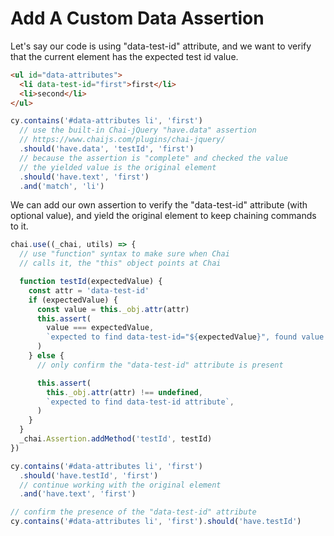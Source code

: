 # Add A Custom Data Assertion

Let's say our code is using "data-test-id" attribute, and we want to verify that the current element has the expected test id value.

<!-- fiddle Check data test id -->

```html
<ul id="data-attributes">
  <li data-test-id="first">first</li>
  <li>second</li>
</ul>
```

```js
cy.contains('#data-attributes li', 'first')
  // use the built-in Chai-jQuery "have.data" assertion
  // https://www.chaijs.com/plugins/chai-jquery/
  .should('have.data', 'testId', 'first')
  // because the assertion is "complete" and checked the value
  // the yielded value is the original element
  .should('have.text', 'first')
  .and('match', 'li')
```

We can add our own assertion to verify the "data-test-id" attribute (with optional value), and yield the original element to keep chaining commands to it.

```js
chai.use((_chai, utils) => {
  // use "function" syntax to make sure when Chai
  // calls it, the "this" object points at Chai

  function testId(expectedValue) {
    const attr = 'data-test-id'
    if (expectedValue) {
      const value = this._obj.attr(attr)
      this.assert(
        value === expectedValue,
        `expected to find data-test-id="${expectedValue}", found value "${value}"`,
      )
    } else {
      // only confirm the "data-test-id" attribute is present

      this.assert(
        this._obj.attr(attr) !== undefined,
        `expected to find data-test-id attribute`,
      )
    }
  }
  _chai.Assertion.addMethod('testId', testId)
})

cy.contains('#data-attributes li', 'first')
  .should('have.testId', 'first')
  // continue working with the original element
  .and('have.text', 'first')

// confirm the presence of the "data-test-id" attribute
cy.contains('#data-attributes li', 'first').should('have.testId')
```

<!-- fiddle-end -->
